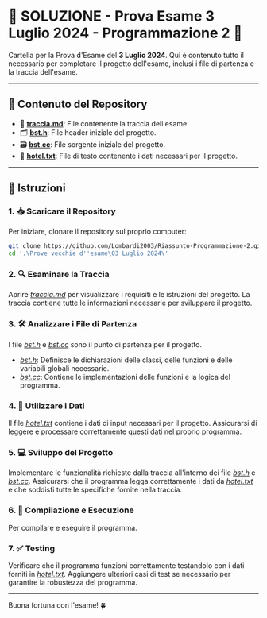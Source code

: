 # 🌟 SOLUZIONE - Prova Esame 3 Luglio 2024 - Programmazione 2 🌟

Cartella per la Prova d'Esame del **3 Luglio 2024**. Qui è contenuto tutto il necessario per completare il progetto dell'esame, inclusi i file di partenza e la traccia dell'esame.

---

## 📂 Contenuto del Repository

- 📄 **[traccia.md](traccia.md)**: File contenente la traccia dell'esame.
- 🗂️ **[bst.h](bst.h)**: File header iniziale del progetto.
- 🗃️ **[bst.cc](bst.cc)**: File sorgente iniziale del progetto.
- 📑 **[hotel.txt](hotel.txt)**: File di testo contenente i dati necessari per il progetto.

---

## 📝 Istruzioni

### 1. 📥 Scaricare il Repository

Per iniziare, clonare il repository sul proprio computer:

```bash
git clone https://github.com/Lombardi2003/Riassunto-Programmazione-2.git
cd '.\Prove vecchie d''esame\03 Luglio 2024\'
```
### 2. 🔍 Esaminare la Traccia

Aprire *[traccia.md](traccia.md)* per visualizzare i requisiti e le istruzioni del progetto. La traccia contiene tutte le informazioni necessarie per sviluppare il progetto.

### 3. 🛠️ Analizzare i File di Partenza

I file *[bst.h](bst.h)* e *[bst.cc](bst.cc)* sono il punto di partenza per il progetto. 

- *[bst.h](bst.h)*: Definisce le dichiarazioni delle classi, delle funzioni e delle variabili globali necessarie.
- *[bst.cc](bst.c)*: Contiene le implementazioni delle funzioni e la logica del programma.

### 4. 📂 Utilizzare i Dati

Il file *[hotel.txt](hotel.txt)* contiene i dati di input necessari per il progetto. Assicurarsi di leggere e processare correttamente questi dati nel proprio programma.

### 5. 💻 Sviluppo del Progetto

Implementare le funzionalità richieste dalla traccia all'interno dei file *[bst.h](bst.h)* e *[bst.cc](bst.c)*. Assicurarsi che il programma legga correttamente i dati da *[hotel.txt](hotel.txt)* e che soddisfi tutte le specifiche fornite nella traccia.

### 6. 🚀 Compilazione e Esecuzione

Per compilare e eseguire il programma.

### 7. ✅ Testing

Verificare che il programma funzioni correttamente testandolo con i dati forniti in *[hotel.txt](hotel.txt)*. Aggiungere ulteriori casi di test se necessario per garantire la robustezza del programma.

---

Buona fortuna con l'esame! 🍀
